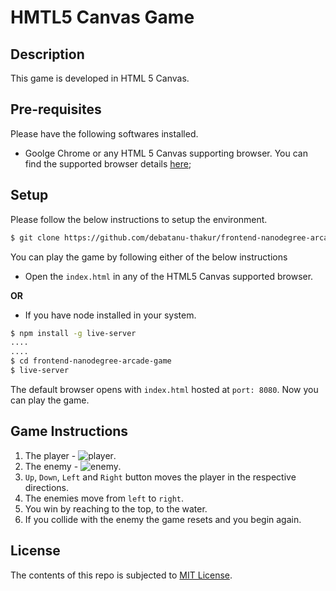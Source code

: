 # HMTL5 Canvas Game
## Description
This game is developed in HTML 5 Canvas.
## Pre-requisites
Please have the following softwares installed.
- Goolge Chrome or any HTML 5 Canvas supporting browser. You can find the supported browser details [here](http://caniuse.com/#search=canvas);

## Setup
Please follow the below instructions to setup the environment.
```sh
$ git clone https://github.com/debatanu-thakur/frontend-nanodegree-arcade-game.git

```
You can play the game by following either of the below instructions
- Open the `index.html` in any of the HTML5 Canvas supported browser.

**OR**
- If you have node installed in your system.
```sh
$ npm install -g live-server
....
....
$ cd frontend-nanodegree-arcade-game
$ live-server
```
The default browser opens with `index.html` hosted at `port: 8080`.
Now you can play the game.
## Game Instructions
1. The player - ![player](//raw.githubusercontent.com/debatanu-thakur/frontend-nanodegree-arcade-game/master/images/char-boy.png).
2. The enemy - ![enemy](//raw.githubusercontent.com/debatanu-thakur/frontend-nanodegree-arcade-game/master/images/enemy-bug.png).
3. `Up`, `Down`, `Left` and `Right` button moves the player in the respective directions.
4. The enemies move from `left` to `right`.
5. You win by reaching to the top, to the water.
6. If you collide with the enemy the game resets and you begin again.
## License
The contents of this repo is subjected to [MIT License](https://github.com/debatanu-thakur/license-store/blob/master/mit_license.txt).
